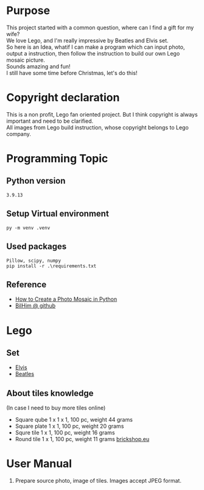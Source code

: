 # Purpose
This project started with a common question, where can I find a gift for my wife? <br/>
We love Lego, and I'm really impressive by Beatles and Elvis set. <br/>
So here is an Idea, whatif I can make a program which can input photo, output a instruction, then follow the instruction to build our own Lego mosaic picture. <br/>
Sounds amazing and fun! <br/>
I still have some time before Christmas, let's do this! <br/>


# Copyright declaration
This is a non profit, Lego fan oriented project. But I think copyright is always important and need to be clarified. <br/>
All images from Lego build instruction, whose copyright belongs to Lego company. <br/>


# Programming Topic
## Python version
    3.9.13

## Setup Virtual environment
    py -m venv .venv

## Used packages
    Pillow, scipy, numpy
    pip install -r .\requirements.txt

## Reference
- [How to Create a Photo Mosaic in Python](https://towardsdatascience.com/how-to-create-a-photo-mosaic-in-python-45c94f6e8308)
- [BilHim @ github](https://gist.github.com/BilHim)


# Lego
## Set
  - [Elvis](https://www.lego.com/en-us/service/buildinginstructions/31204)
  - [Beatles](https://www.lego.com/en-us/service/buildinginstructions/31198)

## About tiles knowledge
(In case I need to buy more tiles online)
- Square qube 1 x 1 x 1, 100 pc, weight 44 grams
- Square plate 1 x 1, 100 pc, weight 20 grams
- Squre tile 1 x 1, 100 pc, weight 16 grams
- Round tile 1 x 1, 100 pc, weight 11 grams [brickshop.eu](https://www.brickshop.eu/lego-parts/tiles/lego-tile-round-1x1-black-100-pcs.html)


# User Manual
1. Prepare source photo, image of tiles. Images accept JPEG format.